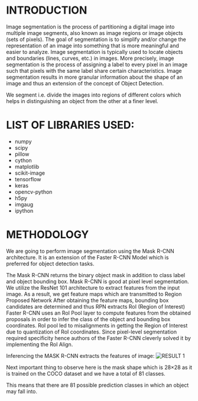 # INTRODUCTION
Image segmentation is the process of partitioning a digital image into multiple image segments, also known as image regions or image objects (sets of pixels). The goal of segmentation is to simplify and/or change the representation of an image into something that is more meaningful and easier to analyze. Image segmentation is typically used to locate objects and boundaries (lines, curves, etc.) in images. More precisely, image segmentation is the process of assigning a label to every pixel in an image such that pixels with the same label share certain characteristics. Image segmentation results in more granular information about the shape of an image and thus an extension of the concept of Object Detection.

We segment i.e. divide the images into regions of different colors which helps in distinguishing an object from the other at a finer level.

# LIST OF LIBRARIES USED:
- numpy
- scipy
- pillow
- cython
- matplotlib
- scikit-image
- tensorflow
- keras
- opencv-python
- h5py
- imgaug
- ipython

# METHODOLOGY
We are going to perform image segmentation using the Mask R-CNN architecture. It is an extension of the Faster R-CNN Model which is preferred for object detection tasks.

The Mask R-CNN returns the binary object mask in addition to class label and object bounding box. Mask R-CNN is good at pixel level segmentation.
We utilize the ResNet 101 architecture to extract features from the input image. As a result, we get feature maps which are transmitted to Region Proposed Network
After obtaining the feature maps, bounding box candidates are determined and thus RPN extracts RoI (Region of Interest)
Faster R-CNN uses an RoI Pool layer to compute features from the obtained proposals in order to infer the class of the object and bounding box coordinates.
RoI pool led to misalignments in getting the Region of Interest due to quantization of RoI coordinates. Since pixel-level segmentation required specificity hence authors of the Faster R-CNN cleverly solved it by implementing the RoI Align.

Inferencing the MASK R-CNN extracts the features of image:
![RESULT 1](https://user-images.githubusercontent.com/83603244/178092253-68e80fea-a3cc-4ac5-b9f4-68d02c5b2208.jpg)

Next important thing to observe here is the mask shape which is 28×28 as it is trained on the COCO dataset and we have a total of 81 classes.

This means that there are 81 possible prediction classes in which an object may fall into.
